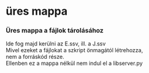 # üres mappa
<h3>Üres mappa a fájlok tárolásához</h3>
Ide fog majd kerülni az E.ssv, ill. a J.ssv<br>
Mivel ezeket a fájlokat a szkript önmagától létrehozza,<br>
nem a forráskód része.<br>
Ellenben ez a mappa nélkül nem indul el a libserver.py<br>
